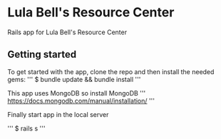 # Lula Bell's Resource Center

Rails app for Lula Bell's Resource Center

## Getting started

To get started with the app, clone the repo and then install the needed gems:
'''
$ bundle update && bundle install
'''

This app uses MongoDB so install MongoDB
'''
https://docs.mongodb.com/manual/installation/
'''

Finally start app in the local server

'''
$ rails s
'''
